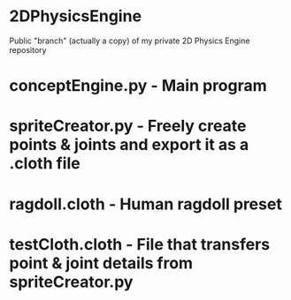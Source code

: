 # 2DPhysicsEngine
Public "branch" (actually a copy) of my private 2D Physics Engine repository
# conceptEngine.py - Main program
# spriteCreator.py - Freely create points & joints and export it as a .cloth file
# ragdoll.cloth - Human ragdoll preset
# testCloth.cloth - File that transfers point & joint details from spriteCreator.py
